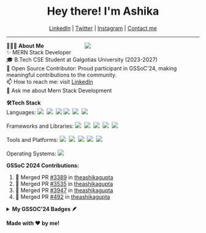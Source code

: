<h1 align="center"> Hey there! I'm Ashika</a> </h1>

<!--- Adding Header Elements -->
<p align="center">
  <a href="https://www.linkedin.com/in/ashikagupta/">LinkedIn</a> |
  <a href="https://x.com/theashikagupta">Twitter</a> |
  <a href="https://www.instagram.com/theashikagupta">Instagram</a> |
  <a href="mailto:connect@ashikagupta.pro">Contact me</a> 
</p> 

-----------------------------------------------------------
👨🏻‍💻 **About Me**<img src="https://raw.githubusercontent.com/sanjay-kv/sanjay-kv/main/Assets/illustration.png" min-width="300px" max-width="300px" width="300px" align="right"> <br>
✨ MERN Stack Developer <br>
🎓 B.Tech CSE Student at Galgotias University (2023-2027) <br>
🚀 Open Source Contributor: Proud participant in GSSoC'24, making meaningful contributions to the community. <br>
📫 How to reach me: visit  [LinkedIn](https://www.linkedin.com/in/ashikagupta/)<br>
💬 Ask me about Mern Stack Development<br>
<!--- Adding Tech Stack open Section -->



<b>🛠Tech Stack</b><br>
Languages:
<img src="https://img.shields.io/badge/-python-437CAC?logo=python&logoColor=white&style=flat"> 
<img src="https://img.shields.io/badge/-Javascript-F7DF1E?logo=javascript&logoColor=black&style=flat"> 
<img src="https://img.shields.io/badge/-Java-007396?logo=java&logoColor=white&style=flat">
<img src="https://img.shields.io/badge/-Mysql-DC8F0F?logo=Mysql&logoColor=white&style=flat">&nbsp; 
<img src="https://img.shields.io/badge/-HTML5-DE5934?logo=HTML5&logoColor=white&style=flat">&nbsp;
<img src="https://img.shields.io/badge/-CSS3-2275B2?logo=CSS3&logoColor=white&style=flat"> &nbsp; 
<br><br>
Frameworks and Libraries: <!--- Frameworks and Libraries goes here -->
<img src="https://img.shields.io/badge/-React-61DAFB?logo=react&logoColor=black&style=flat"> 
<img src="https://img.shields.io/badge/-Node.js-339933?logo=node.js&logoColor=white&style=flat"> 
<img src="https://img.shields.io/badge/-Express-000000?logo=express&logoColor=white&style=flat"> 
<img src="https://img.shields.io/badge/-Bootstrap-7952B3?logo=bootstrap&logoColor=white&style=flat"> 
<img src="https://img.shields.io/badge/-Tailwind%20CSS-06B6D4?logo=tailwind-css&logoColor=white&style=flat"> <br><br>
Tools and Platforms: <img src="https://img.shields.io/badge/-Git-orange?logo=Git&logoColor=white&style=flat">&nbsp; 
<img src="https://img.shields.io/badge/-MongoDB-47A248?logo=mongodb&logoColor=white&style=flat"> 
<img src="https://img.shields.io/badge/-Visual%20Studio%20Code-25AEF4?logo=visualstudio&logoColor=white&style=flat"> 
<img src="https://img.shields.io/badge/-Figma-F24E1E?logo=figma&logoColor=white&style=flat"> 
<img src="https://img.shields.io/badge/-Canva-00C4CC?logo=canva&logoColor=white&style=flat"> <br><br>
Operating Systems: <img src="https://img.shields.io/badge/-Windows-0F7BCF?logo=Windows&logoColor=white&style=flat">&nbsp;


  <!--START_SECTION:activity-->
  **GSSoC 2024 Contributions:**
1. 🎉 Merged PR [#3389](https://github.com/kunjgit/GameZone/pull/3389#issue-2302849782) in [theashikagupta](https://github.com/theashikagupta)
2. 💪 Merged PR [#3535](https://github.com/kunjgit/GameZone/pull/3525#issue-2305088445) in [theashikagupta](https://github.com/theashikagupta)
3. 🎉 Merged PR [#3947](https://github.com/kunjgit/GameZone/pull/3947#issue-2326521947) in [theashikagupta](https://github.com/theashikagupta)
4. 💪 Merged PR [#492](https://github.com/GSSoC24/Postman-Challenge/pull/492#issue-2433911173) in [theashikagupta](https://github.com/theashikagupta)
  <!--END_SECTION:activity-->
  </details> 

<details>	
 <summary><b>My GSSOC'24 Badges 🪶</b></summary><br>
<div style='display:flex; align-items:center; gap: 10px;' align='center'>

<br>
<img src="https://raw.githubusercontent.com/theashikagupta/My-Stats-of-Gssoc2024-/main/Badge1.png" alt="Explorer Badge" width="250" height="250"/>
<img src="https://raw.githubusercontent.com/theashikagupta/My-Stats-of-Gssoc2024-/main/Badge2.png" alt="Adventurer Badge" width="250" height="250"/>
<img src="https://raw.githubusercontent.com/theashikagupta/My-Stats-of-Gssoc2024-/main/Badge3.png" alt="Trailblazer Badge" width="250" height="250"/>
<img src="https://raw.githubusercontent.com/theashikagupta/My-Stats-of-Gssoc2024-/main/Badge4.png" alt="Summit Seeker Badge" width="250" height="250"/>
<img src="https://raw.githubusercontent.com/theashikagupta/My-Stats-of-Gssoc2024-/main/Badge5.png" alt="Champion Badge" width="250" height="250"/>
<img src="https://raw.githubusercontent.com/theashikagupta/My-Stats-of-Gssoc2024-/main/Badge6.png" alt="Postman Badge" width="250" height="250"/>
<br>
</div>
</details>

<!--- Footer End -->
**Made with ❤️ by me!**


<!--- Body End -->



